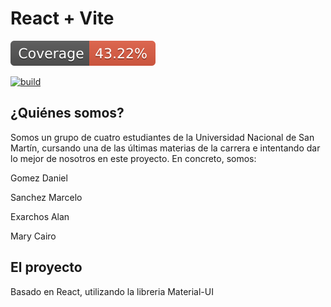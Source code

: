 # React + Vite

![coverage](./badges/coverage/coverage.svg)

[![build](https://github.com/algo3-unsam/worldcapp-2023-react-grupo-9/actions/workflows/build.yml/badge.svg)](https://github.com/algo3-unsam//worldcapp-2023-react-grupo-9/actions/workflows/build.yml)

## ¿Quiénes somos?

Somos un grupo de cuatro estudiantes de la Universidad Nacional de San Martín, cursando una de las últimas materias de la carrera e intentando dar lo mejor de nosotros en este proyecto. En concreto, somos:

Gomez Daniel

Sanchez Marcelo

Exarchos Alan

Mary Cairo

## El proyecto

Basado en React, utilizando la libreria Material-UI
